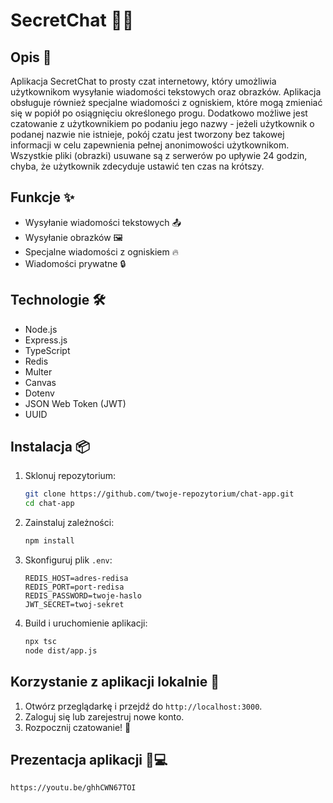# SecretChat 🔑💬

## Opis 📖

Aplikacja SecretChat to prosty czat internetowy, który umożliwia użytkownikom wysyłanie wiadomości tekstowych oraz obrazków. Aplikacja obsługuje również specjalne wiadomości z ogniskiem, które mogą zmieniać się w popiół po osiągnięciu określonego progu. Dodatkowo możliwe jest czatowanie z użytkownikiem po podaniu jego nazwy - jeżeli użytkownik o podanej nazwie nie istnieje, pokój czatu jest tworzony bez takowej informacji w celu zapewnienia pełnej anonimowości użytkownikom. Wszystkie pliki (obrazki) usuwane są z serwerów po upływie 24 godzin, chyba, że użytkownik zdecyduje ustawić ten czas na krótszy.

## Funkcje ✨

- Wysyłanie wiadomości tekstowych 📤
- Wysyłanie obrazków 🖼️
- Specjalne wiadomości z ogniskiem 🔥
- Wiadomości prywatne 🔒

## Technologie 🛠️

- Node.js
- Express.js
- TypeScript
- Redis
- Multer
- Canvas
- Dotenv
- JSON Web Token (JWT)
- UUID

## Instalacja 📦

1. Sklonuj repozytorium:
    ```sh
    git clone https://github.com/twoje-repozytorium/chat-app.git
    cd chat-app
    ```

2. Zainstaluj zależności:
    ```sh
    npm install
    ```

3. Skonfiguruj plik `.env`:
    ```plaintext
    REDIS_HOST=adres-redisa
    REDIS_PORT=port-redisa
    REDIS_PASSWORD=twoje-haslo
    JWT_SECRET=twoj-sekret
    ```

4. Build i uruchomienie aplikacji:
    ```sh
    npx tsc
    node dist/app.js
    ```

## Korzystanie z aplikacji lokalnie 🚀

1. Otwórz przeglądarkę i przejdź do `http://localhost:3000`.
2. Zaloguj się lub zarejestruj nowe konto.
3. Rozpocznij czatowanie! 💬

## Prezentacja aplikacji 🎥💻
    https://youtu.be/ghhCWN67TOI
